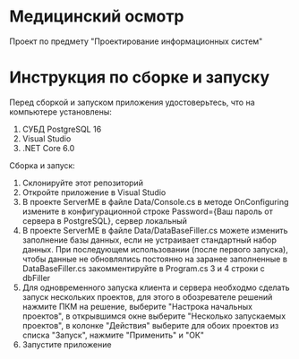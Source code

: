 # Медицинский осмотр
Проект по предмету "Проектирование информационных систем"

# Инструкция по сборке и запуску

Перед сборкой и запуском приложения удостоверьтесь, что на компьютере установлены:

1. СУБД PostgreSQL 16
2. Visual Studio
3. .NET Core 6.0

Сборка и запуск:

1. Склонируйте этот репозиторий
2. Откройте приложение в Visual Studio
3. В проекте ServerME в файле Data/Console.cs в методе OnConfiguring измените в конфигурационной строке Password={Ваш пароль от сервера в PostgreSQL}, сервер локальный
4. В проекте ServerME в файле Data/DataBaseFiller.cs можете изменить заполнение базы данных, если не устраивает стандартный набор данных. При последующем использовании (после первого запуска), чтобы данные не обновлялись постоянно на заранее заполненные в DataBaseFiller.cs закомментируйте в Program.cs 3 и 4 строки с dbFiller
5. Для одновременного запуска клиента и сервера необходмо сделать запуск нескольких проектов, для этого в обозревателе решений нажмите ПКМ на решение, выберите "Настрока начальных проектов", в открывшимся окне выберите "Несколько запускаемых проектов", в колонке "Действия" выберите для обоих проектов из списка "Запуск", нажмите "Применить" и "ОК"
6. Запустите приложение 

